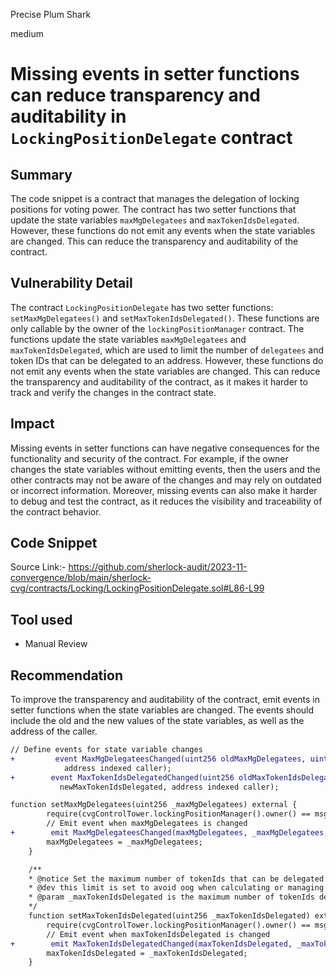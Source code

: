 Precise Plum Shark

medium

# Missing events in setter functions can reduce transparency and auditability in `LockingPositionDelegate` contract

## Summary
The code snippet is a contract that manages the delegation of locking positions for voting power. The contract has two setter functions that update the state variables `maxMgDelegatees` and `maxTokenIdsDelegated`. However, these functions do not emit any events when the state variables are changed. This can reduce the transparency and auditability of the contract.

## Vulnerability Detail
The contract `LockingPositionDelegate` has two setter functions: `setMaxMgDelegatees()` and `setMaxTokenIdsDelegated()`. These functions are only callable by the owner of the `lockingPositionManager` contract. The functions update the state variables `maxMgDelegatees` and `maxTokenIdsDelegated`, which are used to limit the number of `delegatees` and token IDs that can be delegated to an address. However, these functions do not emit any events when the state variables are changed. This can reduce the transparency and auditability of the contract, as it makes it harder to track and verify the changes in the contract state.

## Impact
Missing events in setter functions can have negative consequences for the functionality and security of the contract. For example, if the owner changes the state variables without emitting events, then the users and the other contracts may not be aware of the changes and may rely on outdated or incorrect information. Moreover, missing events can also make it harder to debug and test the contract, as it reduces the visibility and traceability of the contract behavior.

## Code Snippet
Source Link:- https://github.com/sherlock-audit/2023-11-convergence/blob/main/sherlock-cvg/contracts/Locking/LockingPositionDelegate.sol#L86-L99

## Tool used
- Manual Review

## Recommendation
To improve the transparency and auditability of the contract, emit events in setter functions when the state variables are changed. The events should include the old and the new values of the state variables, as well as the address of the caller.
```diff
// Define events for state variable changes
+         event MaxMgDelegateesChanged(uint256 oldMaxMgDelegatees, uint256 newMaxMgDelegatees, 
            address indexed caller);
+        event MaxTokenIdsDelegatedChanged(uint256 oldMaxTokenIdsDelegated, uint256 
           newMaxTokenIdsDelegated, address indexed caller);

function setMaxMgDelegatees(uint256 _maxMgDelegatees) external {
        require(cvgControlTower.lockingPositionManager().owner() == msg.sender, "NOT_OWNER");
        // Emit event when maxMgDelegatees is changed
+        emit MaxMgDelegateesChanged(maxMgDelegatees, _maxMgDelegatees, msg.sender);
        maxMgDelegatees = _maxMgDelegatees;
    }

    /**
    * @notice Set the maximum number of tokenIds that can be delegated to an address.
    * @dev this limit is set to avoid oog when calculating or managing the voting power, and spamming user.
    * @param _maxTokenIdsDelegated is the maximum number of tokenIds delegated for an address.
    */
    function setMaxTokenIdsDelegated(uint256 _maxTokenIdsDelegated) external {
        require(cvgControlTower.lockingPositionManager().owner() == msg.sender, "NOT_OWNER");
        // Emit event when maxTokenIdsDelegated is changed
+        emit MaxTokenIdsDelegatedChanged(maxTokenIdsDelegated, _maxTokenIdsDelegated, msg.sender);
        maxTokenIdsDelegated = _maxTokenIdsDelegated;
    }

```
